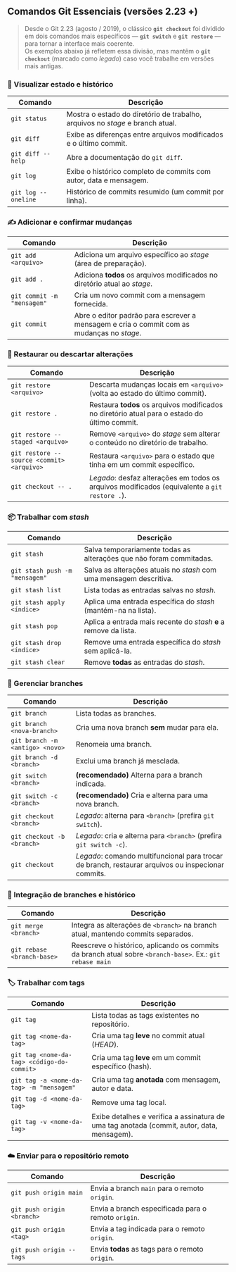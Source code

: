 ## Comandos Git Essenciais (versões 2.23 +)

> Desde o Git 2.23 (agosto / 2019), o clássico **`git checkout`** foi dividido em dois comandos mais específicos — **`git switch`** e **`git restore`** — para tornar a interface mais coerente.  
> Os exemplos abaixo já refletem essa divisão, mas mantêm o **`git checkout`** (marcado como *legado*) caso você trabalhe em versões mais antigas.

### 📄 Visualizar estado e histórico
| Comando             | Descrição                                                                     |
| ------------------- | ----------------------------------------------------------------------------- |
| `git status`        | Mostra o estado do diretório de trabalho, arquivos no *stage* e branch atual. |
| `git diff`          | Exibe as diferenças entre arquivos modificados e o último commit.             |
| `git diff --help`   | Abre a documentação do `git diff`.                                            |
| `git log`           | Exibe o histórico completo de commits com autor, data e mensagem.             |
| `git log --oneline` | Histórico de commits resumido (um commit por linha).                          |

### ✍️ Adicionar e confirmar mudanças
| Comando                    | Descrição                                                                                 |
| -------------------------- | ----------------------------------------------------------------------------------------- |
| `git add <arquivo>`        | Adiciona um arquivo específico ao *stage* (área de preparação).                           |
| `git add .`                | Adiciona **todos** os arquivos modificados no diretório atual ao *stage*.                 |
| `git commit -m "mensagem"` | Cria um novo commit com a mensagem fornecida.                                             |
| `git commit`               | Abre o editor padrão para escrever a mensagem e cria o commit com as mudanças no *stage*. |

### 🔄 Restaurar ou descartar alterações
| Comando                                   | Descrição                                                                                     |
| ----------------------------------------- | --------------------------------------------------------------------------------------------- |
| `git restore <arquivo>`                   | Descarta mudanças locais em `<arquivo>` (volta ao estado do último commit).                   |
| `git restore .`                           | Restaura **todos** os arquivos modificados no diretório atual para o estado do último commit. |
| `git restore --staged <arquivo>`          | Remove `<arquivo>` do *stage* sem alterar o conteúdo no diretório de trabalho.                |
| `git restore --source <commit> <arquivo>` | Restaura `<arquivo>` para o estado que tinha em um commit específico.                         |
| `git checkout -- .`                       | *Legado*: desfaz alterações em todos os arquivos modificados (equivalente a `git restore .`). |

### 📦 Trabalhar com *stash*
| Comando                        | Descrição                                                           |
| ------------------------------ | ------------------------------------------------------------------- |
| `git stash`                    | Salva temporariamente todas as alterações que não foram commitadas. |
| `git stash push -m "mensagem"` | Salva as alterações atuais no *stash* com uma mensagem descritiva.  |
| `git stash list`               | Lista todas as entradas salvas no *stash*.                          |
| `git stash apply <índice>`     | Aplica uma entrada específica do *stash* (mantém-na na lista).      |
| `git stash pop`                | Aplica a entrada mais recente do *stash* **e** a remove da lista.   |
| `git stash drop <índice>`      | Remove uma entrada específica do *stash* sem aplicá-la.             |
| `git stash clear`              | Remove **todas** as entradas do *stash*.                            |

### 🌿 Gerenciar branches
| Comando                         | Descrição                                                                                          |
| ------------------------------- | -------------------------------------------------------------------------------------------------- |
| `git branch`                    | Lista todas as branches.                                                                           |
| `git branch <nova-branch>`      | Cria uma nova branch **sem** mudar para ela.                                                       |
| `git branch -m <antigo> <novo>` | Renomeia uma branch.                                                                               |
| `git branch -d <branch>`        | Exclui uma branch já mesclada.                                                                     |
| `git switch <branch>`           | **(recomendado)** Alterna para a branch indicada.                                                  |
| `git switch -c <branch>`        | **(recomendado)** Cria e alterna para uma nova branch.                                             |
| `git checkout <branch>`         | *Legado*: alterna para `<branch>` (prefira `git switch`).                                          |
| `git checkout -b <branch>`      | *Legado*: cria e alterna para `<branch>` (prefira `git switch -c`).                                |
| `git checkout`                  | *Legado*: comando multifuncional para trocar de branch, restaurar arquivos ou inspecionar commits. |

### 🔀 Integração de branches e histórico
| Comando                    | Descrição                                                                                                 |
| -------------------------- | --------------------------------------------------------------------------------------------------------- |
| `git merge <branch>`       | Integra as alterações de `<branch>` na branch atual, mantendo commits separados.                          |
| `git rebase <branch-base>` | Reescreve o histórico, aplicando os commits da branch atual sobre `<branch-base>`. Ex.: `git rebase main` |

### 🏷️ Trabalhar com tags
| Comando                                    | Descrição                                                                                  |
| ------------------------------------------ | ------------------------------------------------------------------------------------------ |
| `git tag`                                  | Lista todas as tags existentes no repositório.                                             |
| `git tag <nome-da-tag>`                    | Cria uma tag **leve** no commit atual (*HEAD*).                                            |
| `git tag <nome-da-tag> <código-do-commit>` | Cria uma tag **leve** em um commit específico (hash).                                      |
| `git tag -a <nome-da-tag> -m "mensagem"`   | Cria uma tag **anotada** com mensagem, autor e data.                                       |
| `git tag -d <nome-da-tag>`                 | Remove uma tag local.                                                                      |
| `git tag -v <nome-da-tag>`                 | Exibe detalhes e verifica a assinatura de uma tag anotada (commit, autor, data, mensagem). |

### ☁️ Enviar para o repositório remoto
| Comando                    | Descrição                                           |
| -------------------------- | --------------------------------------------------- |
| `git push origin main`     | Envia a branch `main` para o remoto `origin`.       |
| `git push origin <branch>` | Envia a branch especificada para o remoto `origin`. |
| `git push origin <tag>`    | Envia a tag indicada para o remoto `origin`.        |
| `git push origin --tags`   | Envia **todas** as tags para o remoto `origin`.     |
